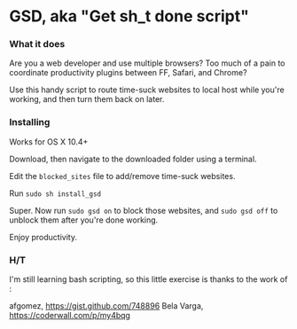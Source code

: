 # GSD, aka "Get sh\_t done script"

### What it does

Are you a web developer and use multiple browsers? Too much of a pain to coordinate productivity plugins between FF, Safari, and Chrome?

Use this handy script to route time-suck websites to local host while you're working, and then turn them back on later.

### Installing

Works for OS X 10.4+

Download, then navigate to the downloaded folder using a terminal.

Edit the `blocked_sites` file to add/remove time-suck websites.

Run `sudo sh install_gsd`

Super. Now run `sudo gsd on` to block those websites, and `sudo gsd off` to unblock them after you're done working.

Enjoy productivity.

### H/T

I'm still learning bash scripting, so this little exercise is thanks to the work of :

afgomez, https://gist.github.com/748896
Bela Varga, https://coderwall.com/p/my4bqg
